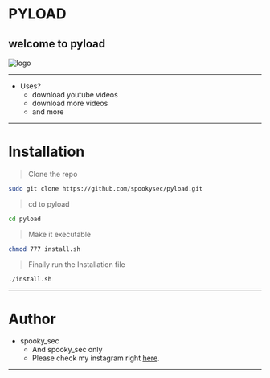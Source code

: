 # PYLOAD
## welcome to pyload
![logo](https://user-images.githubusercontent.com/58367386/71405120-1efa6700-25fa-11ea-9b6a-60479b96752d.png)

---
* Uses?
  * download youtube videos
  * download more videos
  * and more
---
# Installation 
> Clone the repo
```bash
sudo git clone https://github.com/spookysec/pyload.git
```
> cd to pyload
```bash
cd pyload
```
> Make it executable
```bash
chmod 777 install.sh
```
> Finally run the Installation file
```bash
./install.sh
```


---
# Author
* spooky_sec
  * And spooky_sec only 
  * Please check my instagram  right [here](https://instagram.com/spooky_sec).
---
